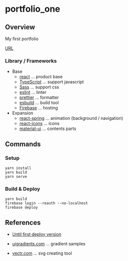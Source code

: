 # portfolio_one

## Overview

My first portfolio

[URL](https://linnefromice-portfolio.web.app/)

### Library / Frameworks

- Base
  - [react](https://reactjs.org/) ... product base
  - [TypeScript](https://github.com/microsoft/TypeScript) ... support javascript
  - [Sass](https://sass-lang.com/) ... support css
  - [eslint](https://github.com/eslint/eslint) ... linter
  - [prettier](https://github.com/prettier/prettier) ... formatter
  - [esbuild](https://github.com/evanw/esbuild) ... build tool
  - [Firebase](https://firebase.google.com/) ... hosting
- Expansion
  - [react-spring](https://www.react-spring.io/) ... animation (background / navigation)
  - [react-icons](https://react-icons.github.io/react-icons/) ... icons
  - [material-ui](https://material-ui.com/) ... contents parts

## Commands

### Setup

```
yarn install
yarn build
yarn serve
```

### Build & Deploy

```
yarn build
firebase login --reauth --no-localhost
firebase deploy
```

## References

- [Until first deploy version](https://github.com/linnefromice/portfolio_practice/tree/master/react_one)

- [uigradients.com](https://uigradients.com/) ... gradient samples
- [vectr.com](https://vectr.com/) ... svg creating tool